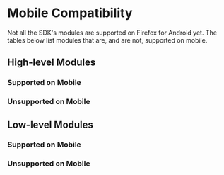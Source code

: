 # Mobile Compatibility #

Not all the SDK's modules are supported on Firefox for Android yet.
The tables below list modules that are, and are not, supported on mobile.

## High-level Modules ##

### Supported on Mobile ###
<ul class="module-index" id="high-level-mobile-supported"></ul>

### Unsupported on Mobile ###
<ul class="module-index" id="high-level-mobile-unsupported"></ul>

## Low-level Modules ##

### Supported on Mobile ###
<ul class="module-index" id="low-level-mobile-supported"></ul>

### Unsupported on Mobile ###
<ul class="module-index" id="low-level-mobile-unsupported"></ul>
